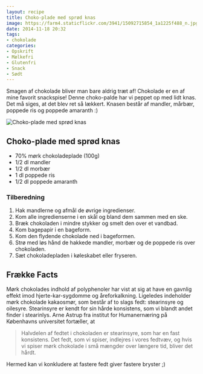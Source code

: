 ```yaml
---
layout: recipe
title: Choko-plade med sprød knas
image: https://farm4.staticflickr.com/3941/15092715854_1a1225f488_n.jpg
date: 2014-11-18 20:32
tags:
- chokolade
categories:
- Opskrift
- Mælkefri
- Glutenfri
- Snack
- Sødt
---
```

Smagen af chokolade bliver man bare aldrig træt af! Chokolade er en af mine favorit snackspise!  Denne choko-palde har vi peppet op med lidt knas. Det må siges, at det blev ret så lækkert. Knasen består af mandler, mårbær, poppede ris og poppede amaranth :)


![Choko-plade med sprød knas](https://farm4.staticflickr.com/3941/15092715854_1a1225f488_z.jpg)



## Choko-plade med sprød knas
- 70% mørk chokoladeplade (100g)
- 1/2 dl mandler 
- 1/2 dl morbær 
- 1 dl poppede ris
- 1/2 dl poppede amaranth


### Tilberedning
1. Hak mandlerne og afmål de øvrige ingredienser.
2. Kom alle ingredienserne i en skål og bland dem sammen med en ske.
3. Bræk chokoladen i mindre stykker og smelt den over et vandbad.
4. Kom bagepapir i en bageform.
3. Kom den flydende chokolade ned i bageformen.
4. Strø med løs hånd de hakkede mandler, morbær og de poppede ris over chokoladen.
5. Sæt chokoladepladen i køleskabet eller fryseren.



## Frække Facts
Mørk chokolades indhold af polyphenoler har vist at sig at have en gavnlig
effekt imod hjerte-kar-sygdomme og åreforkalkning. Ligeledes indeholder mørk
chokolade kakaosmør, som består af to slags fedt: stearinsyre og oilesyre.
Stearinsyre er kendt for sin hårde konsistens, som vi blandt andet finder i
stearinlys. Arne Astrup fra institut for Humanernæring på Københavns universitet
fortæller, at

>Halvdelen af fedtet i chokoladen er stearinsyre, som har en fast
>konsistens. Det fedt, som vi spiser, indlejres i vores fedtvæv, og hvis vi
>spiser mørk chokolade i små mængder over længere tid, bliver det hårdt.

Hermed kan vi konkludere at fastere fedt giver fastere bryster ;)